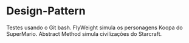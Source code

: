 # Design-Pattern
Testes usando o Git bash.
FlyWeight simula os personagens Koopa do SuperMario.
Abstract Method simula civilizações do Starcraft.

